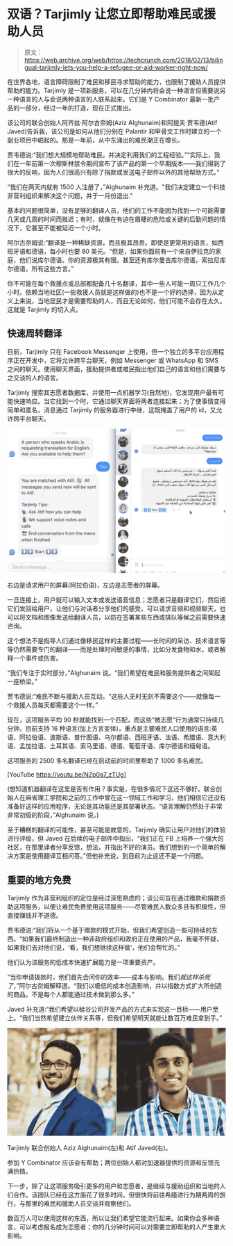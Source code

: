 # 双语？Tarjimly 让您立即帮助难民或援助人员 

> 原文：<https://web.archive.org/web/https://techcrunch.com/2018/02/13/bilingual-tarjimly-lets-you-help-a-refugee-or-aid-worker-right-now/>

在世界各地，语言障碍限制了难民和移民寻求帮助的能力，也限制了援助人员提供帮助的能力。Tarjimly 是一项新服务，可以在几分钟内将会说一种语言但需要说另一种语言的人与会说两种语言的人联系起来。它们是 Y Combinator 最新一批产品的一部分，经过一年的打造，现在正式推出。

该公司的联合创始人阿齐兹·阿尔古奈姆(Aziz Alghunaim)和阿提夫·贾韦德(Atif Javed)告诉我，该公司是如何从他们分别在 Palantir 和甲骨文工作时建立的一个副业项目中崛起的。那是一年前，从中东涌出的难民潮正在增长。

贾韦德说:“我们想大规模地帮助难民，并决定利用我们的工程经验。”“实际上，我们在一年前第一次穆斯林禁令期间宣布了该产品的第一个早期版本——我们得到了很大的反响，因为人们很高兴有除了捐款或发送电子邮件以外的其他帮助方式。”

“我们在两天内就有 1500 人注册了，”Alghunaim 补充道。"我们决定建立一个科技非营利组织来解决这个问题，并于一月份退出."

基本的问题很简单，没有足够的翻译人员，他们的工作不能因为找到一个可能需要几天或几周的时间而推迟；有时，就像在有迫在眉睫的危险或关键的后勤问题的情况下，它甚至不能被延迟一个小时。

阿尔古奈姆说:“翻译是一种稀缺资源，而且极其昂贵。即使是更常用的语言，如西班牙语和德语，每小时也要 80 美元。“但是，如果你面前有一个来自伊拉克的家庭，他们说库尔德语。你的资源极其有限。甚至还有库尔曼吉库尔德语，索拉尼库尔德语，所有这些方言。”

你不可能在每个救援点或总部都配备几十名翻译，其中一些人可能一周只工作几个小时。依赖当地社区(一些救援人员就是这样做的)也不是一个好的选择，因为从定义上来说，当地居民才是需要帮助的人，而且无论如何，他们可能不会存在太久。这就是 Tarjimly 的切入点。

## 快速周转翻译

目前，Tarjimly 只在 Facebook Messenger 上使用，但一个独立的多平台应用程序正在开发中，它将允许跨平台聊天，例如 Messenger 或 WhatsApp 和 SMS 之间的聊天。使用聊天界面，援助提供者或难民指出他们自己的语言和他们需要与之交谈的人的语言。

Tarjimly 搜索其志愿者数据库，并使用一点机器学习(自然地)，它发现用户最有可能快速响应。当它找到一个时，它通过聊天界面将两者连接起来；为了使事情变得简单和匿名，消息通过 Tarjimly 的服务器进行中继，这既掩盖了用户的 id，又允许跨平台聊天。

[![](img/e5b7d18a3eca3cd3fe8ea52d1ea3aae2.png)](https://web.archive.org/web/20221208110502/https://beta.techcrunch.com/wp-content/uploads/2018/02/interface_tarjimly.png)

右边是请求用户的屏幕(阿拉伯语)，左边是志愿者的屏幕。

一旦连接上，用户就可以输入文本或发送语音信息；志愿者只是翻译它们，然后把它们发回给用户，让他们与对话者分享他们的感受。可以请求音频和视频聊天，也可以将文档和图像发送给翻译人员，以防在签署某些东西或排队等候之前需要快速咨询。

这个想法不是指导人们通过像移民这样的主要过程——长时间的采访、技术语言等等仍然需要专门的翻译——而是处理时间敏感的事情，比如分发食物和水，或者解释一个事件或伤害。

“我们专注于实时部分，”Alghunaim 说。“我们希望在难民和服务提供者之间架起一座桥梁。”

贾韦德说:“难民不断与援助人员互动。“这些人无时无刻不需要这个——就像每一个救援人员每天都需要这个一样。”

现在，这项服务平均 90 秒就能找到一个匹配，而这些“微志愿”行为通常只持续几分钟。目前支持 16 种语言(加上方言变体)，重点是主要难民人口使用的语言:英语、阿拉伯语、波斯语、普什图语、乌尔都语、西班牙语、法语、希腊语、意大利语、孟加拉语、土耳其语、索马里语、德语、葡萄牙语、库尔德语和缅甸语。

这项服务的 2500 多名翻译已经在启动前的时间里帮助了 1000 多名难民。

[YouTube https://youtu.be/NZp0a7_zTUg]

(想知道机器翻译在这里是否有作用？事实是，在很多情况下这还不够好。联合创始人在麻省理工学院和之前的工作中曾在这一领域工作和学习，他们相信它还没有准备好这样的应用程序，无论是其功能还是其部署状态。“语言理解仍然处于非常非常初级的阶段，”Alghunaim 说。)

至于糟糕的翻译的可能性，甚至可能是故意的，Tarjimly 确实让用户对他们的体验进行评级，但 Javed 在后续的电子邮件中指出，“我们正在 FB 上培养一个强大的社区，在那里译者分享反馈，想法，并指出不好的演员。我们想到的一个简单的解决方案是使用翻译互相问答。”但他补充说，到目前为止这还不是一个问题。

## 重要的地方免费

Tarjimly 作为非营利组织的定位是经过深思熟虑的；该公司旨在通过赠款和捐款资助这项服务，以便让难民免费使用这项服务——尽管难民人数众多且有积极性，但直接赚钱并不道德。

贾韦德说:“我们将从一个基于赠款的模式开始，但我们希望创造一些可持续的东西。“如果我们最终制造出一种非政府组织和政府正在使用的产品，我毫不怀疑，如果我们去对他们说，‘看，我们想继续这样做’，他们会帮忙的。”

他们认为该服务的低成本快速扩展能力是一项重要资产。

“当你申请拨款时，他们首先会问你的效率——成本与影响。我们*就这样杀死了*，”阿尔古奈姆解释道。“我们以极低的成本创造影响，并以指数方式扩大所创造的商品。不是每个人都能通过技术做到那么多。”

Javed 补充道:“我们希望以硅谷公司开发产品的方式来实现这一目标——用户至上。“我们当然希望建立伙伴关系等，但我们希望明天就能让数百万难民拿到手。”

[![](img/ab3b7aeb0bd7f1584cc6f206106d1d30.png)](https://web.archive.org/web/20221208110502/https://beta.techcrunch.com/wp-content/uploads/2018/02/atif_aziz.jpg)

Tarjimly 联合创始人 Aziz Alghunaim(左)和 Atif Javed(右)。

参加 Y Combinator 应该会有帮助；两位创始人都对加速器提供的资源和反馈充满热情。

下一步，除了让这项服务吸引更多的用户和志愿者，是继续与援助组织和当地的人们合作。该团队已经在这方面花了很多时间，但很快将前往希腊进行为期两周的旅行，与那里的难民和援助人员交谈并观察他们。

数百万人可以使用这样的东西，所以让我们希望它能流行起来。如果你会多种语言，可以考虑报名成为志愿者；你的几分钟时间可以对需要立即帮助的人产生重大影响。
